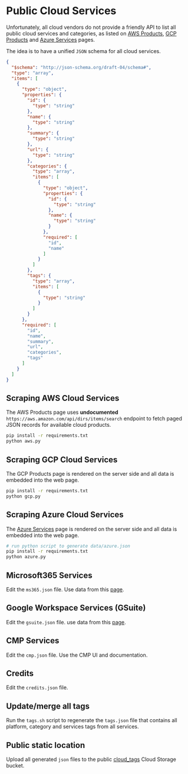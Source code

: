# Public Cloud Services

Unfortunately, all cloud vendors do not provide a friendly API to list all public cloud services and categories, as listed on [AWS Products](https://aws.amazon.com/products), [GCP Products](https://cloud.google.com/products) and [Azure Services](https://azure.microsoft.com/en-us/services/) pages.

The idea is to have a unified `JSON` schema for all cloud services.

```json
{
  "$schema": "http://json-schema.org/draft-04/schema#",
  "type": "array",
  "items": [
    {
      "type": "object",
      "properties": {
        "id": {
          "type": "string"
        },
        "name": {
          "type": "string"
        },
        "summary": {
          "type": "string"
        },
        "url": {
          "type": "string"
        },
        "categories": {
          "type": "array",
          "items": [
            {
              "type": "object",
              "properties": {
                "id": {
                  "type": "string"
                },
                "name": {
                  "type": "string"
                }
              },
              "required": [
                "id",
                "name"
              ]
            }
          ]
        },
        "tags": {
          "type": "array",
          "items": [
            {
              "type": "string"
            }
          ]
        }
      },
      "required": [
        "id",
        "name",
        "summary",
        "url",
        "categories",
        "tags"
      ]
    }
  ]
}
```

## Scraping AWS Cloud Services

The AWS Products page uses **undocumented** `https://aws.amazon.com/api/dirs/items/search` endpoint to fetch paged JSON records for available cloud products.

```sh
pip install -r requirements.txt
python aws.py
```

## Scraping GCP Cloud Services

The GCP Products page is rendered on the server side and all data is embedded into the web page.

```sh
pip install -r requirements.txt
python gcp.py
```

## Scraping Azure Cloud Services

The [Azure Services](https://azure.microsoft.com/en-us/products/) page is rendered on the server side and all data is embedded into the web page.

```sh
# run python script to generate data/azure.json
pip install -r requirements.txt
python azure.py
```

## Microsoft365 Services

Edit the `ms365.json` file. Use data from this [page](https://www.microsoft.com/en-us/microsoft-365/compare-microsoft-365-enterprise-plans).

## Google Workspace Services (GSuite)

Edit the `gsuite.json` file. use data from this [page](https://workspace.google.com/features/).

## CMP Services

Edit the `cmp.json` file. Use the CMP UI and documentation.

## Credits

Edit the `credits.json` file.

## Update/merge all tags

Run the `tags.sh` script to regenerate the `tags.json` file that contains all platform, category and services tags from all services.

## Public static location

Upload all generated `json` files to the public [cloud_tags](https://console.cloud.google.com/storage/browser/cloud_tags;tab=objects?forceOnBucketsSortingFiltering=false&project=zenrouter) Cloud Storage bucket.
